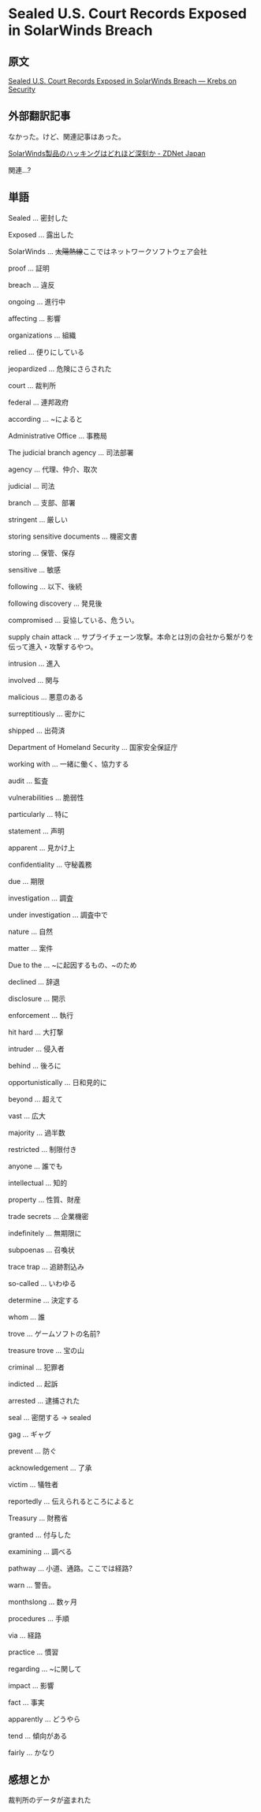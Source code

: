 # Sealed U.S. Court Records Exposed in SolarWinds Breach

## 原文

[Sealed U.S. Court Records Exposed in SolarWinds Breach &mdash;  Krebs on Security](https://krebsonsecurity.com/2021/01/sealed-u-s-court-records-exposed-in-solarwinds-breach/)

## 外部翻訳記事

なかった。けど、関連記事はあった。

[SolarWinds製品のハッキングはどれほど深刻か - ZDNet Japan](https://japan.zdnet.com/article/35164607/)

関連...?

## 単語

Sealed ... 密封した

Exposed ... 露出した

SolarWinds ... ~~太陽熱線~~ここではネットワークソフトウェア会社

proof ... 証明

breach ... 違反

ongoing ... 進行中

affecting ... 影響

organizations ... 組織

relied ... 便りにしている

jeopardized ... 危険にさらされた

court ... 裁判所

federal ... 連邦政府

according ... ~によると

Administrative Office ... 事務局

The judicial branch agency ... 司法部署

agency ... 代理、仲介、取次

judicial ... 司法

branch ... 支部、部署

stringent ... 厳しい

storing sensitive documents ... 機密文書

storing ... 保管、保存

sensitive ... 敏感

following ... 以下、後続

following discovery ... 発見後

compromised ... 妥協している、危うい。

supply chain attack ... サプライチェーン攻撃。本命とは別の会社から繋がりを伝って進入・攻撃するやつ。

intrusion ... 進入

involved ... 関与

malicious ... 悪意のある

surreptitiously ... 密かに

shipped ... 出荷済

Department of Homeland Security ... 国家安全保証庁

working with ... 一緒に働く、協力する

audit ... 監査

vulnerabilities ... 脆弱性

particularly ... 特に

statement ... 声明

apparent  ... 見かけ上

confidentiality ... 守秘義務

due ... 期限

investigation ... 調査

under investigation ... 調査中で

nature ... 自然

matter ... 案件

Due to the ... ~に起因するもの、~のため

declined ... 辞退

disclosure ... 開示

enforcement ... 執行

hit hard ... 大打撃

intruder ... 侵入者

behind ... 後ろに

opportunistically ... 日和見的に

beyond ... 超えて

vast ... 広大

majority ... 過半数

restricted ... 制限付き

anyone ... 誰でも

intellectual ... 知的

property ... 性質、財産

trade secrets ... 企業機密

indefinitely ... 無期限に

subpoenas ... 召喚状

trace trap ... 追跡割込み

so-called ... いわゆる

determine ... 決定する

whom ... 誰

trove ... ゲームソフトの名前?

treasure trove ... 宝の山

criminal ... 犯罪者

indicted ... 起訴

arrested ... 逮捕された

seal ... 密閉する -> sealed

gag ... ギャグ

prevent ... 防ぐ

acknowledgement ... 了承

victim ... 犠牲者

reportedly ... 伝えられるところによると

Treasury ... 財務省

granted ... 付与した

examining ... 調べる

pathway ... 小道、通路。ここでは経路?

warn ... 警告。

monthslong ... 数ヶ月

procedures ... 手順

via ... 経路

practice ... 慣習

regarding ... ~に関して

impact ... 影響

fact ... 事実

apparently ... どうやら

tend ... 傾向がある

fairly ... かなり

## 感想とか

裁判所のデータが盗まれた
